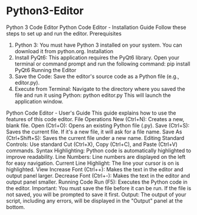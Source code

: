 # Python3-Editor
Python 3 Code Editor
Python Code Editor - Installation Guide 
Follow these steps to set up and run the editor. 
Prerequisites 
1. Python 3: You must have Python 3 installed on your system. You can download it from python.org. 
Installation 
2. Install PyQt6: This application requires the PyQt6 library. Open your terminal or command prompt and run the following command: 
pip install PyQt6 
Running the Editor 
3. Save the Code: Save the editor's source code as a Python file (e.g., editor.py). 
4. Execute from Terminal: Navigate to the directory where you saved the file and run it using Python: 
python editor.py 
This will launch the application window. 

Python Code Editor - User's Guide 
This guide explains how to use the features of this code editor. 
File Operations 
New (Ctrl+N): Creates a new, blank file. 
Open (Ctrl+O): Opens an existing Python file (.py). 
Save (Ctrl+S): Saves the current file. If it's a new file, it will ask for a file name. 
Save As (Ctrl+Shift+S): Saves the current file under a new name. 
Editing 
Standard Controls: Use standard Cut (Ctrl+X), Copy (Ctrl+C), and Paste (Ctrl+V) commands. 
Syntax Highlighting: Python code is automatically highlighted to improve readability. 
Line Numbers: Line numbers are displayed on the left for easy navigation. 
Current Line Highlight: The line your cursor is on is highlighted. 
View 
Increase Font (Ctrl++): Makes the text in the editor and output panel larger. 
Decrease Font (Ctrl+-): Makes the text in the editor and output panel smaller. 
Running Code 
Run (F5): Executes the Python code in the editor. 
Important: You must save the file before it can be run. If the file is not saved, you will be prompted to save it first. 
Output: The output of your script, including any errors, will be displayed in the "Output" panel at the bottom. 



